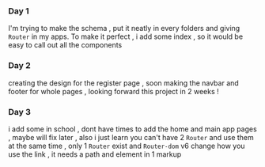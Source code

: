 ### Day 1 ###
I'm trying to make the schema , put it neatly in every folders and giving `Router` in my apps. To make it perfect , i add some index , so it would be easy to call out all the components

### Day 2 ###
creating the design for the register page , soon making the navbar and footer for whole pages , looking forward this project in 2 weeks !

### Day 3 ###
i add some in school , dont have times to add the home and main app pages , maybe will fix later , also i just learn you can't have 2 `Router` and use them at the same time , only 1 `Router` exist and `Router-dom` v6 change how you use the link , it needs a path and element in 1 markup